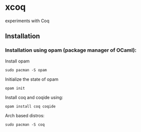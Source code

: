 # xcoq
experiments with Coq

## Installation

### Installation using opam (package manager of OCaml):

Install opam
```
sudo pacman -S opam
```

Initialize the state of opam
```
opam init
```

Install coq and coqide using:
```
opam install coq coqide
```

Arch based distros:

```
sudo pacman -S coq
```
